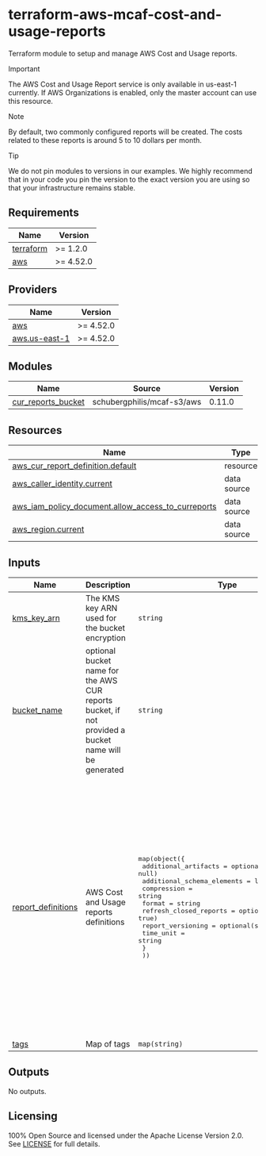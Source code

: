 # terraform-aws-mcaf-cost-and-usage-reports

Terraform module to setup and manage AWS Cost and Usage reports.

> [!IMPORTANT]
> The AWS Cost and Usage Report service is only available in us-east-1 currently.
> If AWS Organizations is enabled, only the master account can use this resource.

> [!NOTE]
> By default, two commonly configured reports will be created. The costs related to these reports is around 5 to 10 dollars per month.

> [!TIP]
> We do not pin modules to versions in our examples. We highly recommend that in your code you pin the version to the exact version you are using so that your infrastructure remains stable.

<!-- BEGIN_TF_DOCS -->
## Requirements

| Name | Version |
|------|---------|
| <a name="requirement_terraform"></a> [terraform](#requirement\_terraform) | >= 1.2.0 |
| <a name="requirement_aws"></a> [aws](#requirement\_aws) | >= 4.52.0 |

## Providers

| Name | Version |
|------|---------|
| <a name="provider_aws"></a> [aws](#provider\_aws) | >= 4.52.0 |
| <a name="provider_aws.us-east-1"></a> [aws.us-east-1](#provider\_aws.us-east-1) | >= 4.52.0 |

## Modules

| Name | Source | Version |
|------|--------|---------|
| <a name="module_cur_reports_bucket"></a> [cur\_reports\_bucket](#module\_cur\_reports\_bucket) | schubergphilis/mcaf-s3/aws | 0.11.0 |

## Resources

| Name | Type |
|------|------|
| [aws_cur_report_definition.default](https://registry.terraform.io/providers/hashicorp/aws/latest/docs/resources/cur_report_definition) | resource |
| [aws_caller_identity.current](https://registry.terraform.io/providers/hashicorp/aws/latest/docs/data-sources/caller_identity) | data source |
| [aws_iam_policy_document.allow_access_to_curreports](https://registry.terraform.io/providers/hashicorp/aws/latest/docs/data-sources/iam_policy_document) | data source |
| [aws_region.current](https://registry.terraform.io/providers/hashicorp/aws/latest/docs/data-sources/region) | data source |

## Inputs

| Name | Description | Type | Default | Required |
|------|-------------|------|---------|:--------:|
| <a name="input_kms_key_arn"></a> [kms\_key\_arn](#input\_kms\_key\_arn) | The KMS key ARN used for the bucket encryption | `string` | n/a | yes |
| <a name="input_bucket_name"></a> [bucket\_name](#input\_bucket\_name) | optional bucket name for the AWS CUR reports bucket, if not provided a bucket name will be generated | `string` | `null` | no |
| <a name="input_report_definitions"></a> [report\_definitions](#input\_report\_definitions) | AWS Cost and Usage reports definitions | <pre>map(object({<br>    additional_artifacts       = optional(list(string), null)<br>    additional_schema_elements = list(string)<br>    compression                = string<br>    format                     = string<br>    refresh_closed_reports     = optional(bool, true)<br>    report_versioning          = optional(string)<br>    time_unit                  = string<br>    }<br>  ))</pre> | <pre>{<br>  "daily-parquet": {<br>    "additional_artifacts": [<br>      "ATHENA"<br>    ],<br>    "additional_schema_elements": [<br>      "RESOURCES"<br>    ],<br>    "compression": "Parquet",<br>    "format": "Parquet",<br>    "refresh_closed_reports": true,<br>    "report_versioning": "OVERWRITE_REPORT",<br>    "time_unit": "DAILY"<br>  },<br>  "hourly-gzip": {<br>    "additional_schema_elements": [<br>      "RESOURCES"<br>    ],<br>    "compression": "GZIP",<br>    "format": "textORcsv",<br>    "refresh_closed_reports": true,<br>    "report_versioning": "CREATE_NEW_REPORT",<br>    "time_unit": "HOURLY"<br>  }<br>}</pre> | no |
| <a name="input_tags"></a> [tags](#input\_tags) | Map of tags | `map(string)` | `{}` | no |

## Outputs

No outputs.
<!-- END_TF_DOCS -->

## Licensing

100% Open Source and licensed under the Apache License Version 2.0. See [LICENSE](https://github.com/schubergphilis/terraform-aws-mcaf-cur-report/blob/main/LICENSE) for full details.

